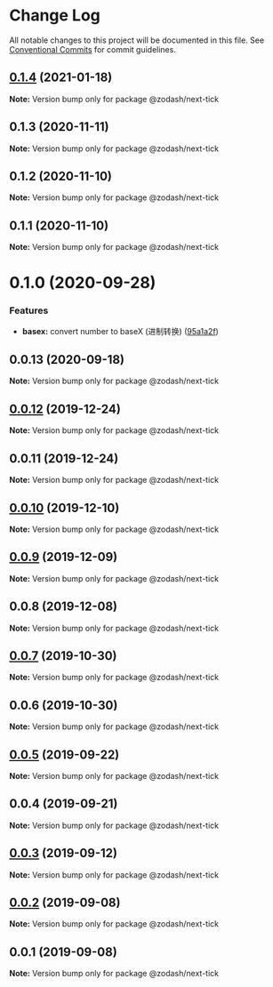 # Change Log

All notable changes to this project will be documented in this file.
See [Conventional Commits](https://conventionalcommits.org) for commit guidelines.

## [0.1.4](https://github.com/zcorky/zodash/compare/@zodash/next-tick@0.1.3...@zodash/next-tick@0.1.4) (2021-01-18)

**Note:** Version bump only for package @zodash/next-tick





## 0.1.3 (2020-11-11)

**Note:** Version bump only for package @zodash/next-tick





## 0.1.2 (2020-11-10)

**Note:** Version bump only for package @zodash/next-tick





## 0.1.1 (2020-11-10)

**Note:** Version bump only for package @zodash/next-tick





# 0.1.0 (2020-09-28)


### Features

* **basex:** convert number to baseX (进制转换) ([95a1a2f](https://github.com/zcorky/zodash/commit/95a1a2f361d73de5caa3b8e297c1643e97e40983))





## 0.0.13 (2020-09-18)

**Note:** Version bump only for package @zodash/next-tick





## [0.0.12](https://github.com/zcorky/zodash/compare/@zodash/next-tick@0.0.11...@zodash/next-tick@0.0.12) (2019-12-24)

**Note:** Version bump only for package @zodash/next-tick





## 0.0.11 (2019-12-24)

**Note:** Version bump only for package @zodash/next-tick





## [0.0.10](https://github.com/zcorky/zodash/compare/@zodash/next-tick@0.0.9...@zodash/next-tick@0.0.10) (2019-12-10)

**Note:** Version bump only for package @zodash/next-tick





## [0.0.9](https://github.com/zcorky/zodash/compare/@zodash/next-tick@0.0.8...@zodash/next-tick@0.0.9) (2019-12-09)

**Note:** Version bump only for package @zodash/next-tick





## 0.0.8 (2019-12-08)

**Note:** Version bump only for package @zodash/next-tick





## [0.0.7](https://github.com/zcorky/zodash/compare/@zodash/next-tick@0.0.6...@zodash/next-tick@0.0.7) (2019-10-30)

**Note:** Version bump only for package @zodash/next-tick





## 0.0.6 (2019-10-30)

**Note:** Version bump only for package @zodash/next-tick





## [0.0.5](https://github.com/zcorky/zodash/compare/@zodash/next-tick@0.0.4...@zodash/next-tick@0.0.5) (2019-09-22)

**Note:** Version bump only for package @zodash/next-tick





## 0.0.4 (2019-09-21)

**Note:** Version bump only for package @zodash/next-tick





## [0.0.3](https://github.com/zcorky/zodash/compare/@zodash/next-tick@0.0.2...@zodash/next-tick@0.0.3) (2019-09-12)

**Note:** Version bump only for package @zodash/next-tick





## [0.0.2](https://github.com/zcorky/zodash/compare/@zodash/next-tick@0.0.1...@zodash/next-tick@0.0.2) (2019-09-08)

**Note:** Version bump only for package @zodash/next-tick





## 0.0.1 (2019-09-08)

**Note:** Version bump only for package @zodash/next-tick
